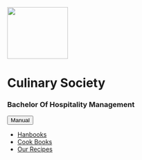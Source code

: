 <!DOCTYPE  html>
<html lang="en">
<head>
    <meta charset="utf-8">
    <meta name="viewport" content="width=device-width, initial-scale=1">
    <title>BSHM Page</title>
    <link rel="icon" type="image/png" href="path-to-your-favicon"/>
    <link rel="stylesheet" href="style.css">
    <link href="https://cdn.jsdelivr.net/npm/bootstrap@5.3.1/dist/css/bootstrap.min.css" rel="stylesheet"
     integrity="sha384-4bw+/aepP/YC94hEpVNVgiZdgIC5+VKNBQNGCHeKRQN+PtmoHDEXuppvnDJzQIu9" crossorigin="anonymous">
</head>
<body id="bodytwo">
    <div class="menu-bar">
        <img class="m-4" src="https://golden-success.com/Images/gsc-logo.png" width="140" height="120">
              <h1 class="h1two">Culinary Society</h1>
             <h3 class= "h3two">Bachelor Of Hospitality Management</h3>
               </div>
        </div>
          <nav class="navbar navbar-expand-lg bg-body-tertiary">
            <a class="navbar-brand" href="#"></a> 
                         <div class="dropdown">
                          <button class="btn btn-secondary dropdown-toggle" 
                            type="button" id="dropdownMenuButton1" data-bs-toggle="dropdown" aria-expanded="false">
                              Manual
                            </button>
                            <ul class="dropdown-menu" aria-labelledby="dropdownMenuButton1">
                              <li><a class="dropdown-item" href="#">Hanbooks</a></li>
                              <li><a class="dropdown-item" href="#">Cook Books</a></li>
                              <li><a class="dropdown-item" href="#">Our Recipes</a></li>
                             </ul>
